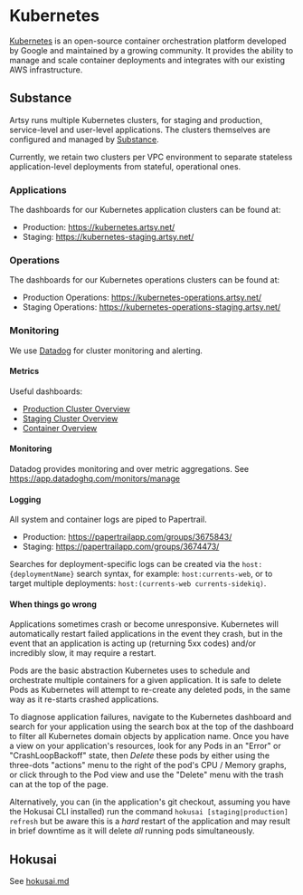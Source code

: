 # Kubernetes

[Kubernetes](https://kubernetes.io/) is an open-source container orchestration platform developed by Google and
maintained by a growing community. It provides the ability to manage and scale container deployments and integrates
with our existing AWS infrastructure.

## Substance

Artsy runs multiple Kubernetes clusters, for staging and production, service-level and user-level applications. The
clusters themselves are configured and managed by [Substance](https://github.com/artsy/substance).

Currently, we retain two clusters per VPC environment to separate stateless application-level deployments from
stateful, operational ones.

### Applications

The dashboards for our Kubernetes application clusters can be found at:

- Production: https://kubernetes.artsy.net/
- Staging: https://kubernetes-staging.artsy.net/

### Operations

The dashboards for our Kubernetes operations clusters can be found at:

- Production Operations: https://kubernetes-operations.artsy.net/
- Staging Operations: https://kubernetes-operations-staging.artsy.net/

### Monitoring

We use [Datadog](https://app.datadoghq.com/) for cluster monitoring and alerting.

#### Metrics

Useful dashboards:

- [Production Cluster Overview](https://app.datadoghq.com/infrastructure/map?mapid=4312&fillby=avg%3Acpuutilization&sizeby=avg%3Asystem.mem.used&groupby=autoscaling_group%2Cavailability-zone&filter=kubernetescluster%3Akubernetes-production-virgo.artsy.systems&nameby=name&nometrichosts=false&tvMode=false&nogrouphosts=false&palette=green_to_orange&paletteflip=false&node_type=host)
- [Staging Cluster Overview](https://app.datadoghq.com/infrastructure/map?mapid=4320&fillby=avg%3Acpuutilization&sizeby=avg%3Asystem.mem.used&groupby=autoscaling_group%2Cavailability-zone&filter=kubernetescluster%3Akubernetes-staging-lyra.artsy.systems&nameby=name&nometrichosts=false&tvMode=false&nogrouphosts=false&palette=green_to_orange&paletteflip=false&node_type=host)
- [Container Overview](https://app.datadoghq.com/containers?columns=container_name,container_cpu,container_memory,container_net_sent_bps,container_net_rcvd_bps,container_status,container_started&options=normalizeCPU&sort=container_memory,DESC)

#### Monitoring

Datadog provides monitoring and over metric aggregations. See https://app.datadoghq.com/monitors/manage

#### Logging

All system and container logs are piped to Papertrail.

- Production: https://papertrailapp.com/groups/3675843/
- Staging: https://papertrailapp.com/groups/3674473/

Searches for deployment-specific logs can be created via the `host:{deploymentName}` search syntax, for example:
`host:currents-web`, or to target multiple deployments: `host:(currents-web currents-sidekiq)`.

#### When things go wrong

Applications sometimes crash or become unresponsive. Kubernetes will automatically restart failed applications in
the event they crash, but in the event that an application is acting up (returning 5xx codes) and/or incredibly
slow, it may require a restart.

Pods are the basic abstraction Kubernetes uses to schedule and orchestrate multiple containers for a given
application. It is safe to delete Pods as Kubernetes will attempt to re-create any deleted pods, in the same way as
it re-starts crashed applications.

To diagnose application failures, navigate to the Kubernetes dashboard and search for your application using the
search box at the top of the dashboard to filter all Kubernetes domain objects by application name. Once you have a
view on your application's resources, look for any Pods in an "Error" or "CrashLoopBackoff" state, then _Delete_
these pods by either using the three-dots "actions" menu to the right of the pod's CPU / Memory graphs, or click
through to the Pod view and use the "Delete" menu with the trash can at the top of the page.

Alternatively, you can (in the application's git checkout, assuming you have the Hokusai CLI installed) run the
command `hokusai [staging|production] refresh` but be aware this is a _hard_ restart of the application and may
result in brief downtime as it will delete _all_ running pods simultaneously.

## Hokusai

See [hokusai.md](./hokusai.md)
